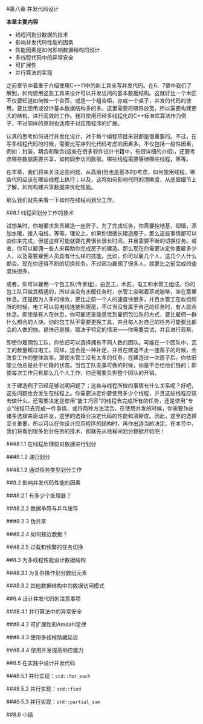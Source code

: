 #第八章 并发代码设计

**本章主要内容**

- 线程间划分数据的技术<br>
- 影响并发代码性能的因素<br>
- 性能因素是如何影响数据结构的设计<br>
- 多线程代码中的异常安全<br>
- 可扩展性<br>
- 并行算法的实现<br>

之前章节中着重于介绍使用C++11中的新工具来写并发代码。在6、7章中我们了解到，如何使用这些工具来设计可以并发访问的基本数据结构。这就好比一个木匠不仅要知道如何做一个合页，或是一个组合柜，亦或一个桌子，并发的代码的使用，要比使用或设计基本数据结构多的多。这里需要将眼界放宽，所以需要构建更大的结构，进行高效的工作。我将使用已经多线程化的C++标准库算法作为例子，不过同样的原则也适用于对应用程序的扩展。

认真的思考如何进行并发化设计，对于每个编程项目来说都是很重要的。不过，在写多线程代码的时候，需要比写序列化代码考虑的因素多。不仅包括一般性因素，例如：封装，耦合和聚合(这些在很多软件设计书籍中，有很详细的介绍)，还要考虑哪些数据需要共享，如何同步访问数据，哪些线程需要等待哪些线程，等等。

在本章，我们将来关注这些问题，从高层(但也是基本的)考虑，如何使用线程，哪些代码应该在哪些线程上执行；以及，这将如何影响代码的清晰度，从底层细节上了解，如何构建共享数据来优化性能。

那么我们就先来看一下如何在线程间划分工作。

##8.1 线程间划分工作的技术

试想某时，你被要求负责建造一座房子。为了完成任务，你需要挖地基，砌墙，添加水暖，接入电线，等等。理论上，如果你很擅长建造屋子，那么这些事情都可以由你来完成，但是这样可能就要花费很长很长时间，并且需要不断的切换任务。或者，你可以雇佣一些人来帮助你完成房子的建造。那么现在你需要决定你要雇多少人，以及需要雇佣人员具有什么样的技能。比如，你可以雇几个人，这几个人什么都会。现在你还得不断的切换任务，不过因为雇佣了很多人，就要比之前完成的速度快很多。

或者，你可以雇佣一个包工队(专家组)，由瓦工，木匠，电工和水管工组成。你的包工队只做其精通的，所以当没有水暖任务时，水管工会喝着茶或咖啡，坐在那里休息。还是因为人多的缘故，要比之前一个人的速度快很多，并且水管工在收拾厕所的时候，电工可以将电线连接到厨房，不过当没有属于自己的任务时，有人就会休息。即使是有人在休息，你可能还是能感觉到雇佣包公队的方式，要比雇佣一群什么都会的人快。你的包工队不需要更换工具，并且每人对自己的任务可能要比都会的人做的快。是快还是慢，取决于特定的情况——你需要尝试，并且进行观察。

即使你雇佣包工队，你依旧可以选择拥有不同人数的团队。可能在一个团队中，瓦工的数量超过电工。同样，这会是一种补足，并且在建造不止一座房子的时候，会改变工作的整体效率。即使水管工没有太多的任务，在建造过一次房子后，你依旧能让他总是处于忙碌的状态。当包工队无事可做的时候，你是不会给他们钱的；即使每次工作只有那么几个人工作，你还需要负担整个团队的开销。

关于建造例子已经足够说明问题了；这些与线程所做的事情有什么关系呢？好吧，这些问题也会发生在线程上。你需要决定你要使用多少个线程，并且这些线程应该去做什么。还需要决定是使用“能工巧匠”的线程去完成所有的任务，还是使用“专业”线程只去完成一件事情，或将两种方法混合。在使用并发的时候，你需要作出诸多选择来驱动并发，这里的选择会决定代码的性能和清晰度。因此，这里的选择至关重要，所以可以在你设计应用程序的结构时，再作出适当的决定。在本节中，我们将看到很多划分任务的技术，那就先从线程间划分数据开始吧！

###8.1.1 在线程处理前对数据进行划分

###8.1.2 递归划分

###8.1.3 通过任务类型划分工作

##8.2 影响并发代码性能的因素

###8.2.1 有多少个处理器？

###8.2.2 数据争用与乒乓缓存

###8.2.3 伪共享

###8.2.4 如何接近数据？

###8.2.5 过载和频繁的任务切换

##8.3 为多线程性能设计数据结构

###8.3.1 为复杂操作划分数组元素

###8.3.2 其他数据结构中的数据访问模式

##8.4 设计并发代码的注意事项

###8.4.1 并行算法中的异常安全

###8.4.2 可扩展性和Amdahl定律

###8.4.3 使用多线程隐藏延迟

###8.4.4 使用并发提高响应能力

##8.5 在实践中设计并发代码

###8.5.1 并行实现：`std::for_each`

###8.5.2 并行实现：`std::find`

###8.5.3 并行实现：`std::partial_sum`

##8.6 小结